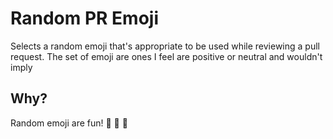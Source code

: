 # Random PR Emoji

Selects a random emoji that's appropriate to be used while reviewing a pull
request. The set of emoji are ones I feel are positive or neutral and wouldn't
imply 

## Why?

Random emoji are fun! :dash: :wedding: :information_desk_person:
